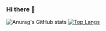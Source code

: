 ### Hi there 👋


![Anurag's GitHub stats](https://github-readme-stats.vercel.app/api?username=MelihYuvaci&show_icons=true)
[![Top Langs](https://github-readme-stats.vercel.app/api/top-langs/?username=MelihYuvaci&layout=compact)](https://github.com/anuraghazra/github-readme-stats)
